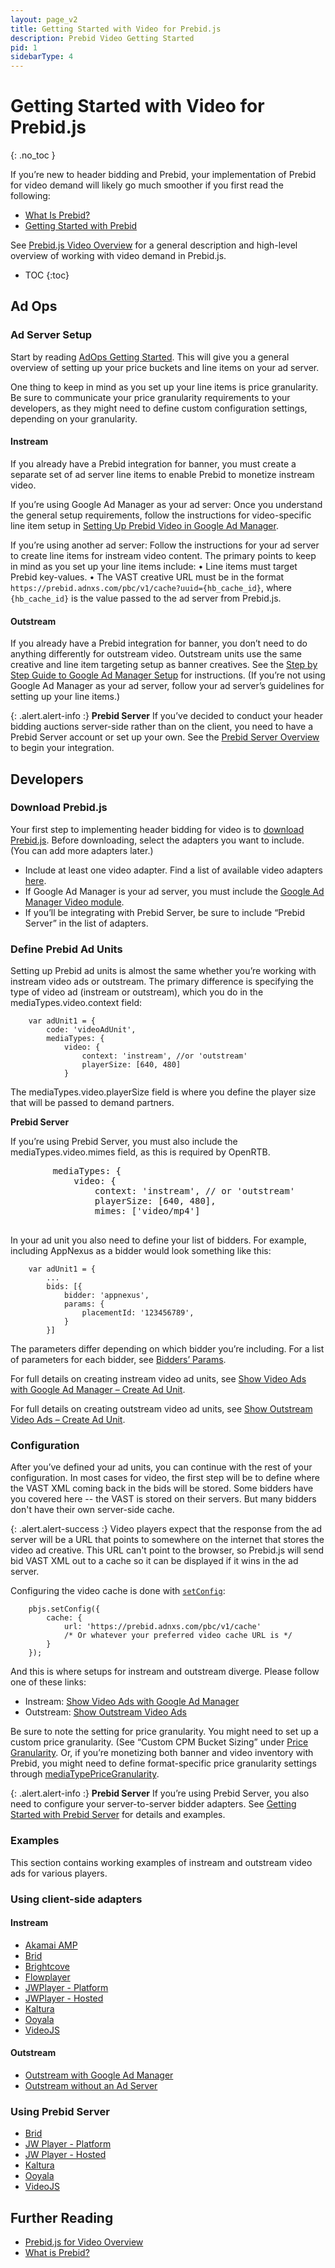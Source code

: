 ```yaml
---
layout: page_v2
title: Getting Started with Video for Prebid.js
description: Prebid Video Getting Started
pid: 1
sidebarType: 4
---
```




# Getting Started with Video for Prebid.js
{: .no_toc }

If you’re new to header bidding and Prebid, your implementation of Prebid for video demand will likely go much smoother if you first read the following:

-	[What Is Prebid?]({{site.github.url}}/overview/intro.html)
-	[Getting Started with Prebid]({{site.github.url}}/overview/getting-started.html)

See [Prebid.js Video Overview]({{site.github.url}}/prebid-video/video-overview.html) for a general description and high-level overview of working with video demand in Prebid.js.

* TOC
{:toc}

## Ad Ops

### Ad Server Setup

Start by reading [AdOps Getting Started]({{site.github.url}}/overview/getting-started.html). This will give you a general overview of setting up your price buckets and line items on your ad server.

One thing to keep in mind as you set up your line items is price granularity. Be sure to communicate your price granularity requirements to your developers, as they might need to define custom configuration settings, depending on your granularity.

#### Instream

If you already have a Prebid integration for banner, you must create a separate set of ad server line items to enable Prebid to monetize instream video.

If you’re using Google Ad Manager as your ad server:
Once you understand the general setup requirements, follow the instructions for video-specific line item setup in [Setting Up Prebid Video in Google Ad Manager]({{site.github.url}}/adops/setting-up-prebid-video-in-dfp.html).

If you’re using another ad server:
Follow the instructions for your ad server to create line items for instream video content.  The primary points to keep in mind as you set up your line items include:
•	Line items must target Prebid key-values.
•	The VAST creative URL must be in the format `https://prebid.adnxs.com/pbc/v1/cache?uuid={hb_cache_id}`, where `{hb_cache_id}` is the value passed to the ad server from Prebid.js.


#### Outstream

If you already have a Prebid integration for banner, you don’t need to do anything differently for outstream video. Outstream units use the same creative and line item targeting setup as banner creatives. See the [Step by Step Guide to Google Ad Manager Setup]({{site.github.url}}/adops/step-by-step.html) for instructions. (If you’re not using Google Ad Manager as your ad server, follow your ad server’s guidelines for setting up your line items.)

{: .alert.alert-info :}
**Prebid Server** If you’ve decided to conduct your header bidding auctions server-side rather than on the client, you need to have a Prebid Server account or set up your own. See the [Prebid Server Overview](/prebid-server/overview/prebid-server-overview.html) to begin your integration.



## Developers

### Download Prebid.js

Your first step to implementing header bidding for video is to [download Prebid.js]({{site.github.url}}/download.html). Before downloading, select the adapters you want to include. (You can add more adapters later.)

-	Include at least one video adapter. Find a list of available video adapters [here]({{site.github.url}}/dev-docs/bidders.html#bidder-video-native).
-	If Google Ad Manager is your ad server, you must include the [Google Ad Manager Video module](/dev-docs/publisher-api-reference/adServers.dfp.buildVideoUrl.html).
-	If you’ll be integrating with Prebid Server, be sure to include “Prebid Server” in the list of adapters.

### Define Prebid Ad Units

Setting up Prebid ad units is almost the same whether you’re working with instream video ads or outstream. The primary difference is specifying the type of video ad (instream or outstream), which you do in the mediaTypes.video.context field:

```
    var adUnit1 = {
        code: 'videoAdUnit',
        mediaTypes: {
            video: {
                context: 'instream', //or 'outstream'
                playerSize: [640, 480]
            }
```

The mediaTypes.video.playerSize field is where you define the player size that will be passed to demand partners.

<div class="alert alert-info">
  <strong>Prebid Server</strong>
  <p>If you’re using Prebid Server, you must also include the mediaTypes.video.mimes field, as this is required by OpenRTB.</p>

  <pre>
        mediaTypes: {
            video: {
                context: 'instream', // or 'outstream'
                playerSize: [640, 480],
                mimes: ['video/mp4']
  </pre>
</div>

In your ad unit you also need to define your list of bidders. For example, including AppNexus as a bidder would look something like this:

```
    var adUnit1 = {
        ...
        bids: [{
            bidder: 'appnexus',
            params: {
                placementId: '123456789',
            }
        }]
```

The parameters differ depending on which bidder you’re including. For a list of parameters for each bidder, see [Bidders’ Params]({{site.github.url}}/dev-docs/bidders.html).

For full details on creating instream video ad units, see [Show Video Ads with Google Ad Manager – Create Ad Unit]({{site.github.url}}/dev-docs/show-video-with-a-dfp-video-tag.html#create-a-video-ad-unit).

For full details on creating outstream video ad units, see [Show Outstream Video Ads – Create Ad Unit]({{site.github.url}}/dev-docs/show-outstream-video-ads.html#step-1-set-up-ad-units-with-the-video-media-type-and-outstream-context).

### Configuration

After you’ve defined your ad units, you can continue with the rest of your configuration. In
most cases for video, the first step will be to define where the VAST XML coming back in the bids
will be stored. Some bidders have you covered here -- the VAST is stored on their servers. But
many bidders don't have their own server-side cache.

{: .alert.alert-success :}
Video players expect that the response from the ad server will be a URL that points to somewhere
on the internet that stores the video ad creative. This URL can't point to the browser,
so Prebid.js will send bid VAST XML out to a cache so it can be displayed if it wins in the ad server.

Configuring the video cache is done with [`setConfig`](/dev-docs/publisher-api-reference/setConfig.html#setConfig-vast-cache):

```
    pbjs.setConfig({
        cache: {
            url: 'https://prebid.adnxs.com/pbc/v1/cache'
            /* Or whatever your preferred video cache URL is */
        }
    });
```


And this is where setups for instream and outstream diverge. Please follow one of these links:

- Instream: [Show Video Ads with Google Ad Manager]({{site.github.url}}/dev-docs/show-video-with-a-dfp-video-tag.html)
- Outstream: [Show Outstream Video Ads]({{site.github.url}}/dev-docs/show-outstream-video-ads.html)

Be sure to note the setting for price granularity.  You might need to set up a custom price granularity. (See “Custom CPM Bucket Sizing” under [Price Granularity](/dev-docs/publisher-api-reference/setConfig.html#setConfig-Price-Granularity). Or, if you’re monetizing both banner and video inventory with Prebid, you might need to define format-specific price granularity settings through  [mediaTypePriceGranularity](/dev-docs/publisher-api-reference/setConfig.html#setConfig-MediaType-Price-Granularity).

{: .alert.alert-info :}
**Prebid Server**  If you’re using Prebid Server, you also need to configure your server-to-server bidder adapters. See [Getting Started with Prebid Server]({{site.github.url}}/dev-docs/get-started-with-prebid-server.html#step-4-configure-s2s-bidder-adapters) for details and examples.

### Examples

This section contains working examples of instream and outstream video ads for various players.

### Using client-side adapters

#### Instream
+ [Akamai AMP]({{site.github.url}}/examples/video/instream/akamai/pb-ve-amp.html)
+ [Brid]({{site.github.url}}/examples/video/instream/brid/pb-ve-brid.html)
+ [Brightcove]({{site.github.url}}/examples/video/instream/brightcove/pb-ve-brightcove.html)
+ [Flowplayer]({{site.github.url}}/examples/video/instream/flowplayer/pb-ve-flowplayer.html)
+ [JWPlayer - Platform]({{site.github.url}}/examples/video/instream/jwplayer/pb-ve-jwplayer-platform.html)
+ [JWPlayer - Hosted]({{site.github.url}}/examples/video/instream/jwplayer/pb-ve-jwplayer-hosted.html)
+ [Kaltura]({{site.github.url}}/examples/video/instream/kaltura/pb-ve-kaltura.html)
+ [Ooyala]({{site.github.url}}/examples/video/instream/ooyala/pb-ve-ooyala.html)
+ [VideoJS]({{site.github.url}}/examples/video/instream/videojs/pb-ve-videojs.html)

#### Outstream

+ [Outstream with Google Ad Manager]({{site.github.url}}/examples/video/outstream/pb-ve-outstream-dfp.html)
+ [Outstream without an Ad Server]({{site.github.url}}/examples/video/outstream/pb-ve-outstream-no-server.html)

### Using Prebid Server

+ [Brid]({{site.baseurl}}/examples/video/server/brid/pbs-ve-brid.html)
+ [JW Player - Platform]({{site.baseurl}}/examples/video/server/jwplayer/pbs-ve-jwplayer-platform.html)
+ [JW Player - Hosted]({{site.baseurl}}/examples/video/server/jwplayer/pbs-ve-jwplayer-hosted.html)
+ [Kaltura]({{site.baseurl}}/examples/video/server/kaltura/pbs-ve-kaltura.html)
+ [Ooyala]({{site.baseurl}}/examples/video/server/ooyala/pbs-ve-ooyala.html)
+ [VideoJS]({{site.baseurl}}/examples/video/server/videojs/pbs-ve-videojs.html)


## Further Reading

-   [Prebid.js for Video Overview]({{site.github.url}}/prebid-video/video-overview.html)
-   [What is Prebid?]({{site.github.url}}/overview/intro.html)
